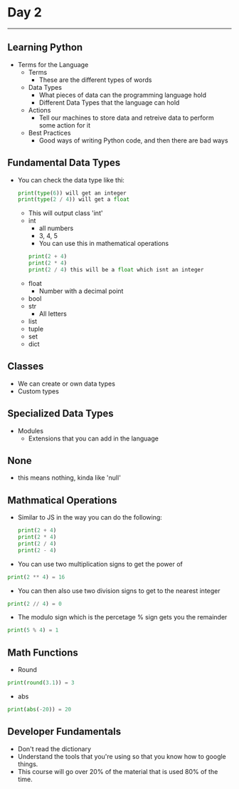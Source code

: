 # Day 2

---

## Learning Python

- Terms for the Language
  - Terms
    - These are the different types of words
  - Data Types
    - What pieces of data can the programming language hold
    - Different Data Types that the language can hold
  - Actions
    - Tell our machines to store data and retreive data to perform some action for it
  - Best Practices
    - Good ways of writing Python code, and then there are bad ways

## Fundamental Data Types

- You can check the data type like thi:
  ```Python
  print(type(6)) will get an integer
  print(type(2 / 4)) will get a float
  ```
  - This will output class 'int'
  - int
    - all numbers
    - 3, 4, 5
    - You can use this in mathematical operations
    ```Python
    print(2 + 4)
    print(2 * 4)
    print(2 / 4) this will be a float which isnt an integer
    ```
  - float
    - Number with a decimal point
  - bool
  - str
    - All letters
  - list
  - tuple
  - set
  - dict

## Classes

- We can create or own data types
- Custom types

## Specialized Data Types

- Modules
  - Extensions that you can add in the language

## None

- this means nothing, kinda like 'null'

## Mathmatical Operations

- Similar to JS in the way you can do the following:
  ```Python
  print(2 + 4)
  print(2 * 4)
  print(2 / 4)
  print(2 - 4)
  ```
- You can use two multiplication signs to get the power of

```Python
print(2 ** 4) = 16
```

- You can then also use two division signs to get to the nearest integer

```python
print(2 // 4) = 0
```

- The modulo sign which is the percetage % sign gets you the remainder

```python
print(5 % 4) = 1
```

## Math Functions

- Round

```python
print(round(3.1)) = 3
```

- abs

```python
print(abs(-20)) = 20
```

## Developer Fundamentals

- Don't read the dictionary
- Understand the tools that you're using so that you know how to google things.
- This course will go over 20% of the material that is used 80% of the time.

